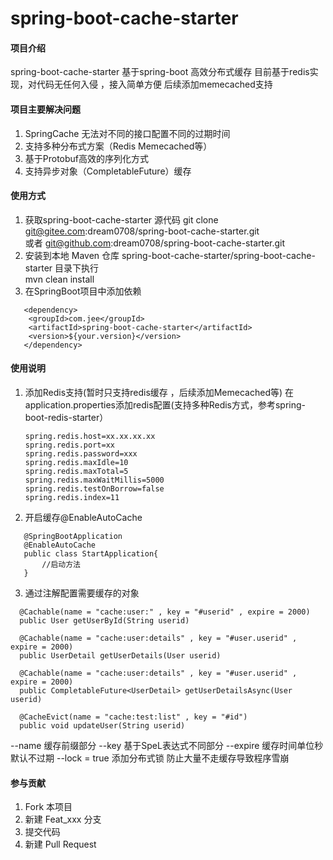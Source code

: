 # spring-boot-cache-starter

#### 项目介绍
spring-boot-cache-starter 基于spring-boot 高效分布式缓存
目前基于redis实现，对代码无任何入侵 ，接入简单方便
后续添加memecached支持
#### 项目主要解决问题
1. SpringCache 无法对不同的接口配置不同的过期时间
2. 支持多种分布式方案（Redis Memecached等）
3. 基于Protobuf高效的序列化方式
4. 支持异步对象（CompletableFuture）缓存


#### 使用方式

1. 获取spring-boot-cache-starter 源代码
   git clone git@gitee.com:dream0708/spring-boot-cache-starter.git <br>
        或者 git@github.com:dream0708/spring-boot-cache-starter.git
2. 安装到本地 Maven 仓库
   spring-boot-cache-starter/spring-boot-cache-starter 目录下执行 <br>
   mvn clean install
3. 在SpringBoot项目中添加依赖
```
   <dependency>
    <groupId>com.jee</groupId>
    <artifactId>spring-boot-cache-starter</artifactId>
    <version>${your.version}</version>
   </dependency>
```
#### 使用说明

1. 添加Redis支持(暂时只支持redis缓存 ，后续添加Memecached等)
   在application.properties添加redis配置(支持多种Redis方式，参考spring-boot-redis-starter）
   ```
   spring.redis.host=xx.xx.xx.xx
   spring.redis.port=xx
   spring.redis.password=xxx
   spring.redis.maxIdle=10 
   spring.redis.maxTotal=5 
   spring.redis.maxWaitMillis=5000 
   spring.redis.testOnBorrow=false 
   spring.redis.index=11
   ```
2. 开启缓存@EnableAutoCache
```
   @SpringBootApplication
   @EnableAutoCache
   public class StartApplication{
       //启动方法
   }
```
3. 通过注解配置需要缓存的对象
 ```  
   @Cachable(name = "cache:user:" , key = "#userid" , expire = 2000) 
   public User getUserById(String userid)

   @Cachable(name = "cache:user:details" , key = "#user.userid" , expire = 2000) 
   public UserDetail getUserDetails(User userid)

   @Cachable(name = "cache:user:details" , key = "#user.userid" , expire = 2000) 
   public CompletableFuture<UserDetail> getUserDetailsAsync(User userid)
   
   @CacheEvict(name = "cache:test:list" , key = "#id") 
   public void updateUser(String userid)
```

   --name 缓存前缀部分
   --key  基于SpeL表达式不同部分
   --expire 缓存时间单位秒 默认不过期
   --lock = true 添加分布式锁 防止大量不走缓存导致程序雪崩
   
   

#### 参与贡献

1. Fork 本项目
2. 新建 Feat_xxx 分支
3. 提交代码
4. 新建 Pull Request


